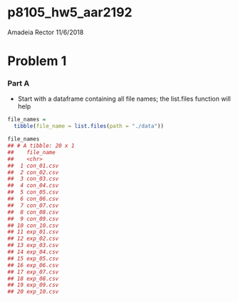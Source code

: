 p8105\_hw5\_aar2192
================
Amadeia Rector
11/6/2018

Problem 1
=========

### Part A

-   Start with a dataframe containing all file names; the list.files function will help

``` r
file_names =
  tibble(file_name = list.files(path = "./data")) 

file_names
## # A tibble: 20 x 1
##    file_name 
##    <chr>     
##  1 con_01.csv
##  2 con_02.csv
##  3 con_03.csv
##  4 con_04.csv
##  5 con_05.csv
##  6 con_06.csv
##  7 con_07.csv
##  8 con_08.csv
##  9 con_09.csv
## 10 con_10.csv
## 11 exp_01.csv
## 12 exp_02.csv
## 13 exp_03.csv
## 14 exp_04.csv
## 15 exp_05.csv
## 16 exp_06.csv
## 17 exp_07.csv
## 18 exp_08.csv
## 19 exp_09.csv
## 20 exp_10.csv
```

